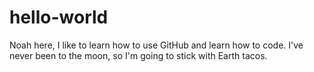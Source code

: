 # hello-world

Noah here, I like to learn how to use GitHub and learn how to code. I've never been to the moon, so I'm going to stick with Earth tacos.
